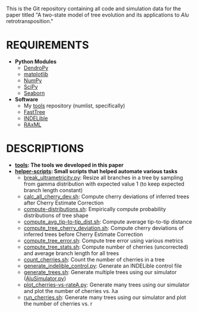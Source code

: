 This is the Git repository containing all code and simulation data for the paper titled "A two-state model of tree evolution and its applications to *Alu* retrotransposition."

REQUIREMENTS
===
* **Python Modules**
    * [DendroPy](http://www.dendropy.org/)
    * [matplotlib](http://matplotlib.org/)
    * [NumPy](http://www.numpy.org/)
    * [SciPy](https://www.scipy.org/)
    * [Seaborn](http://seaborn.pydata.org/)
* **Software**
    * My [tools](https://github.com/niemasd/tools/) repository (numlist, specifically)
    * [FastTree](http://www.microbesonline.org/fasttree/)
    * [INDELible](http://abacus.gene.ucl.ac.uk/software/indelible/)
    * [RAxML](http://sco.h-its.org/exelixis/web/software/raxml/index.html)

DESCRIPTIONS
===
* **[tools](tools): The tools we developed in this paper**
* **[helper-scripts](helper-scripts): Small scripts that helped automate various tasks**
    * [break_ultrametricity.py](tools/break_ultrametricity.py): Resize all branches in a tree by sampling from gamma distribution with expected value 1 (to keep expected branch length constant)
    * [calc_all_cherry_dev.sh](helper-scripts/calc_all_cherry_dev.sh): Compute cherry deviations of inferred trees after Cherry Estimate Correction
    * [compute-distributions.sh](helper-scripts/compute-distributions.sh): Empirically compute probability distributions of tree shape
    * [compute_avg_tip-to-tip_dist.sh](helper-scripts/compute_avg_tip-to-tip_dist.sh): Compute average tip-to-tip distance
    * [compute_tree_cherry_deviation.sh](helper-scripts/compute_tree_cherry_deviation.sh): Compute cherry deviations of inferred trees before Cherry Estimate Correction
    * [compute_tree_error.sh](helper-scripts/compute_tree_error.sh): Compute tree error using various metrics
    * [compute_tree_stats.sh](helper-scripts/compute_tree_stats.sh): Compute number of cherries (uncorrected) and average branch length for all trees
    * [count_cherries.sh](helper-scripts/count_cherries.sh): Count the number of cherries in a tree
    * [generate_indelible_control.py](helper-scripts/generate_indelible_control.py): Generate an INDELible control file
    * [generate_trees.sh](helper-scripts/generate_trees.sh): Generate multiple trees using our simulator ([AluSimulator.py](tools/AluSimulator.py))
    * [plot_cherries-vs-rateA.py](helper-scripts/plot_cherries-vs-rateA.py): Generate many trees using our simulator and plot the number of cherries vs. λa
    * [run_cherries.sh](helper-scripts/run_cherries.sh): Generate many trees using our simulator and plot the number of cherries vs. r
    
